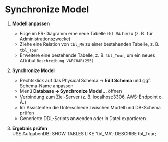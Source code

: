 # Synchronize Model

1. **Modell anpassen**  
   - Füge im ER-Diagramm eine neue Tabelle `tbl_MA` hinzu (z. B. für Administrationszwecke)  
   - Ziehe eine Relation von `tbl_MA` zu einer bestehenden Tabelle, z. B. `tbl_Tour`  
   - Erweitere eine bestehende Tabelle, z. B. `tbl_Tour`, um ein neues Attribut `Beschreibung VARCHAR(255)`

2. **Synchronize Model**  
   - Rechtsklick auf das Physical Schema → **Edit Schema** und ggf. Schema-Name anpassen  
   - Menü **Database → Synchronize Model…** öffnen  
   - Verbindung zum Ziel-Server (z. B. localhost:3306, AWS-Endpoint o. Ä.)  
   - Im Assistenten die Unterschiede zwischen Modell und DB-Schema prüfen  
   - Generierte DDL-Scripts anwenden oder in Datei exportieren  

3. **Ergebnis prüfen**  
   USE AufgabenDB;
   SHOW TABLES LIKE 'tbl_MA';
   DESCRIBE tbl_Tour;
